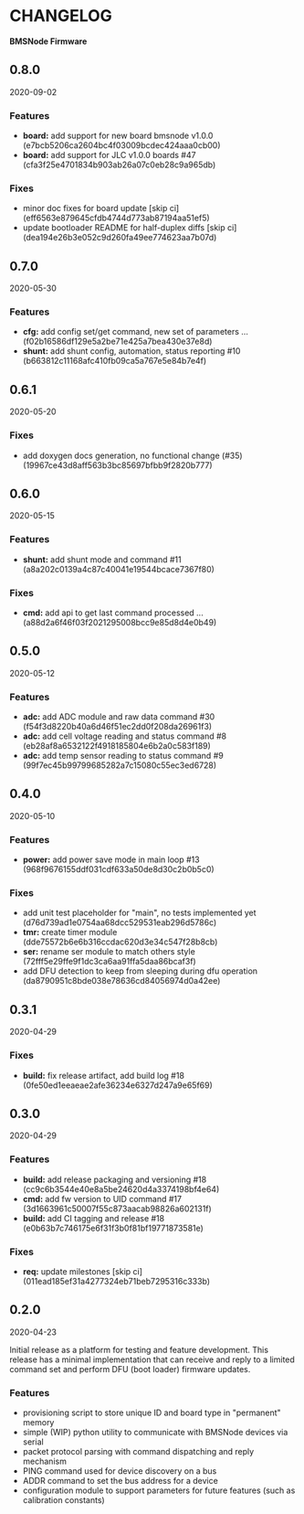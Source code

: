 # CHANGELOG

**BMSNode Firmware**

<!--- next entry here -->

## 0.8.0
2020-09-02

### Features

- **board:** add support for new board bmsnode v1.0.0 (e7bcb5206ca2604bc4f03009bcdec424aaa0cb00)
- **board:** add support for JLC v1.0.0 boards #47 (cfa3f25e4701834b903ab26a07c0eb28c9a965db)

### Fixes

- minor doc fixes for board update [skip ci] (eff6563e879645cfdb4744d773ab87194aa51ef5)
- update bootloader README for half-duplex diffs [skip ci] (dea194e26b3e052c9d260fa49ee774623aa7b07d)

## 0.7.0
2020-05-30

### Features

- **cfg:** add config set/get command, new set of parameters ... (f02b16586df129e5a2be71e425a7bea430e37e8d)
- **shunt:** add shunt config, automation, status reporting #10 (b663812c11168afc410fb09ca5a767e5e84b7e4f)

## 0.6.1
2020-05-20

### Fixes

- add doxygen docs generation, no functional change (#35) (19967ce43d8aff563b3bc85697bfbb9f2820b777)

## 0.6.0
2020-05-15

### Features

- **shunt:** add shunt mode and command #11 (a8a202c0139a4c87c40041e19544bcace7367f80)

### Fixes

- **cmd:** add api to get last command processed ... (a88d2a6f46f03f2021295008bcc9e85d8d4e0b49)

## 0.5.0
2020-05-12

### Features

- **adc:** add ADC module and raw data command #30 (f54f3d8220b40a6d46f51ec2dd0f208da26961f3)
- **adc:** add cell voltage reading and status command #8 (eb28af8a6532122f4918185804e6b2a0c583f189)
- **adc:** add temp sensor reading to status command #9 (99f7ec45b99799685282a7c15080c55ec3ed6728)

## 0.4.0
2020-05-10

### Features

- **power:** add power save mode in main loop #13 (968f9676155ddf031cdf633a50de8d30c2b0b5c0)

### Fixes

- add unit test placeholder for "main", no tests implemented yet (d76d739ad1e0754aa68dcc529531eab296d5786c)
- **tmr:** create timer module (dde75572b6e6b316ccdac620d3e34c547f28b8cb)
- **ser:** rename ser module to match others style (72fff5e29ffe9f1dc3ca6aa91ffa5daa86bcaf3f)
- add DFU detection to keep from sleeping during dfu operation (da8790951c8bde038e78636cd84056974d0a42ee)

## 0.3.1
2020-04-29

### Fixes

- **build:** fix release artifact, add build log #18 (0fe50ed1eeaeae2afe36234e6327d247a9e65f69)

## 0.3.0
2020-04-29

### Features

- **build:** add release packaging and versioning #18 (cc9c6b3544e40e8a5be24620d4a3374198bf4e64)
- **cmd:** add fw version to UID command #17 (3d1663961c50007f55c873aacab98826a602131f)
- **build:** add CI tagging and release #18 (e0b63b7c746175e6f31f3b0f81bf19771873581e)

### Fixes

- **req:** update milestones [skip ci] (011ead185ef31a4277324eb71beb7295316c333b)

## 0.2.0
2020-04-23

Initial release as a platform for testing and feature development. This
release has a minimal implementation that can receive and reply to a limited
command set and perform DFU (boot loader) firmware updates.

### Features

- provisioning script to store unique ID and board type in "permanent" memory
- simple (WIP) python utility to communicate with BMSNode devices via serial
- packet protocol parsing with command dispatching and reply mechanism
- PING command used for device discovery on a bus
- ADDR command to set the bus address for a device
- configuration module to support parameters for future features
  (such as calibration constants)
